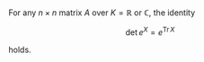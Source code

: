 For any $n\times n$ matrix $A$ over $K = \mathbb{R}$ or $\mathbb{C}$, the identity

$$
\det e^X = e^{\mathop{\mathrm{Tr}} X}
$$

holds.

